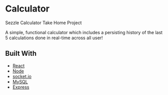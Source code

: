 # Calculator
Sezzle Calculator Take Home Project

A simple, functional calculator which includes a persisting history of the last 5 calculations done in real-time across all user!


## Built With

* [React](https://reactjs.org/)
* [Node](https://nodejs.org/en/)
* [socket.io](https://socket.io/)
* [MySQL](https://www.mysql.com/)
* [Express](https://expressjs.com/)
